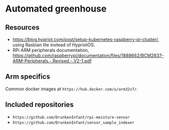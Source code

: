 # Automated greenhouse

## Resources

 * https://blog.hypriot.com/post/setup-kubernetes-raspberry-pi-cluster/, using Rasbian lite instead of HypriotOS.
 * RPi ARM peripherals documentation, https://github.com/raspberrypi/documentation/files/1888662/BCM2837-ARM-Peripherals.-.Revised.-.V2-1.pdf

## Arm specifics

Common docker images at `https://hub.docker.com/u/arm32v7/`.

## Included repositories

 * `https://github.com/DrunkenInfant/rpi-moisture-sensor`
 * `https://github.com/DrunkenInfant/sensor_sample_indexer`
